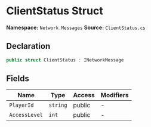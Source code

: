 # ClientStatus Struct

**Namespace:** `Network.Messages`
**Source:** `ClientStatus.cs`

## Declaration

```csharp
public struct ClientStatus : INetworkMessage
```

## Fields

| Name | Type | Access | Modifiers |
|------|------|--------|-----------|
| `PlayerId` | `string` | public | - |
| `AccessLevel` | `int` | public | - |

